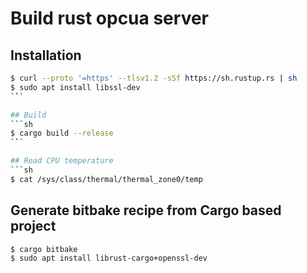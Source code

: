 # Build rust opcua server

## Installation
```sh
$ curl --proto '=https' --tlsv1.2 -sSf https://sh.rustup.rs | sh
$ sudo apt install libssl-dev
`̀``

## Build
```sh
$ cargo build --release
`̀``

## Read CPU temperature
```sh
$ cat /sys/class/thermal/thermal_zone0/temp
```

## Generate bitbake recipe from Cargo based project
```sh
$ cargo bitbake
$ sudo apt install librust-cargo+openssl-dev
```


